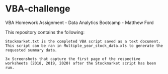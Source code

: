 # VBA-challenge
VBA Homework Assignment - Data Analytics Bootcamp - Matthew Ford

This repository contains the following:

    Stockmarket.txt is the completed VBA script saved as a text document. 
    This script can be ran in Multiple_year_stock_data.xls to generate the requested summary data.

    3x Screenshots that capture the first page of the respective worksheets (2018, 2019, 2020) after the Stockmarket script has been run.

